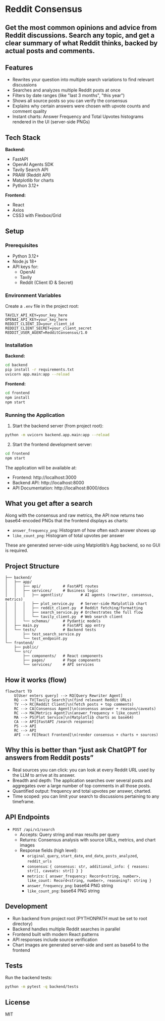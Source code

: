# Reddit Consensus

## Get the most common opinions and advice from Reddit discussions. Search any topic, and get a clear summary of what Reddit thinks, backed by actual posts and comments.

## Features

- Rewrites your question into multiple search variations to find relevant discussions
- Searches and analyzes multiple Reddit posts at once
- Filters by date ranges (like "last 3 months", "this year")
- Shows all source posts so you can verify the consensus
- Explains why certain answers were chosen with upvote counts and comment quality
- Instant charts: Answer Frequency and Total Upvotes histograms rendered in the UI (server-side PNGs)

## Tech Stack

**Backend:**
- FastAPI
- OpenAI Agents SDK
- Tavily Search API
- PRAW (Reddit API)
- Matplotlib for charts
- Python 3.12+

**Frontend:**
- React
- Axios
- CSS3 with Flexbox/Grid

## Setup

### Prerequisites
- Python 3.12+
- Node.js 18+
- API keys for:
  - OpenAI
  - Tavily
  - Reddit (Client ID & Secret)

### Environment Variables
Create a `.env` file in the project root:
```env
TAVILY_API_KEY=your_key_here
OPENAI_API_KEY=your_key_here
REDDIT_CLIENT_ID=your_client_id
REDDIT_CLIENT_SECRET=your_client_secret
REDDIT_USER_AGENT=RedditConsensus/1.0
```

### Installation

**Backend:**
```bash
cd backend
pip install -r requirements.txt
uvicorn app.main:app --reload
```

**Frontend:**
```bash
cd frontend
npm install
npm start
```

### Running the Application

1. Start the backend server (from project root):
```bash
python -m uvicorn backend.app.main:app --reload
```

2. Start the frontend development server:
```bash
cd frontend
npm start
```

The application will be available at:
- Frontend: http://localhost:3000
- Backend API: http://localhost:8000
- API Documentation: http://localhost:8000/docs

## What you get after a search

Along with the consensus and raw metrics, the API now returns two base64-encoded PNGs that the frontend displays as charts:

- `answer_frequency_png`: Histogram of how often each answer shows up
- `like_count_png`: Histogram of total upvotes per answer

These are generated server-side using Matplotlib’s Agg backend, so no GUI is required.

## Project Structure

```
├── backend/
│   ├── app/
│   │   ├── api/          # FastAPI routes
│   │   ├── services/     # Business logic
│   │   │   ├── agentlist/        # AI agents (rewriter, consensus, metrics)
│   │   │   ├── plot_service.py   # Server-side Matplotlib chart
│   │   │   ├── reddit_client.py  # Reddit fetching/formatting
│   │   │   ├── search_service.py # Orchestrates the full flow
│   │   │   └── tavily_client.py  # Web search client
│   │   └── schemas/      # Pydantic models
│   ├── main.py           # FastAPI app entry
│   └── tests/            # Backend tests
│       ├── test_search_service.py
│       └── test_endpoint.py
└── frontend/
    ├── public/
    └── src/
        ├── components/   # React components
        ├── pages/        # Page components
        └── services/     # API services
```

## How it works (flow)

```mermaid
flowchart TD
    U[User enters query] --> RQ[Query Rewriter Agent]
    RQ --> TV[Tavily Search]\n(find relevant Reddit URLs)
    TV --> RC[Reddit Client]\n(fetch posts + top comments)
    RC --> CA[Consensus Agent]\n(consensus answer + reasons/caveats)
    RC --> MA[Metrics Agent]\n(answer_frequency + like_count)
    MA --> PS[Plot Service]\n(Matplotlib charts as base64)
    CA --> API[FastAPI /search response]
    PS --> API
    RC --> API
    API --> FE[React Frontend]\n(render consensus + charts + sources)
```

## Why this is better than “just ask ChatGPT for answers from Reddit posts”

- Real sources you can click: you can look at every Reddit URL used by the LLM to arrive at its answer.
- Breadth and depth: The application searches over several posts and aggregates over a large number of top comments in all those posts.
- Quantified output: frequency and total upvotes per answer, charted.
- Time scoped: you can limit your search to discussions pertaining to any timeframe.


## API Endpoints

- `POST /api/v1/search`
  - Accepts: Query string and max results per query
  - Returns: Consensus analysis with source URLs, metrics, and chart images
  - Response fields (high level):
    - `original_query`, `start_date`, `end_date`, `posts_analyzed`, `reddit_urls`
    - `consensus`: `{ consensus: str, additional_info: { reasons: str[], caveats: str[] } }`
    - `metrics`: `{ answer_frequency: Record<string, number>, like_count: Record<string, number>, reasoning?: string }`
    - `answer_frequency_png`: base64 PNG string
    - `like_count_png`: base64 PNG string

## Development

- Run backend from project root (PYTHONPATH must be set to root directory)
- Backend handles multiple Reddit searches in parallel
- Frontend built with modern React patterns
- API responses include source verification
- Chart images are generated server-side and sent as base64 to the frontend

## Tests

Run the backend tests:

```bash
python -m pytest -q backend/tests
```

## License

MIT
